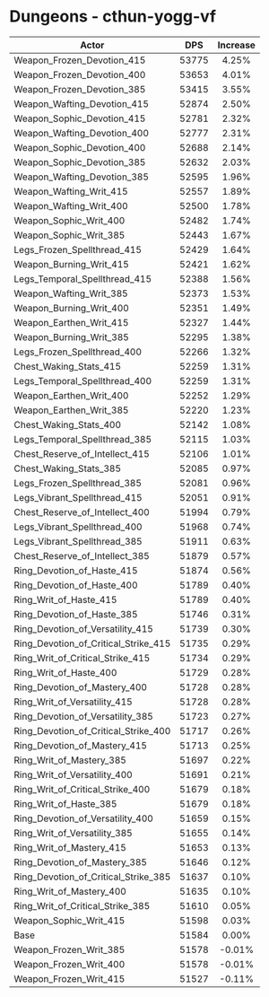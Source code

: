 # Dungeons - cthun-yogg-vf
| Actor | DPS | Increase |
|---|:---:|:---:|
|Weapon_Frozen_Devotion_415|53775|4.25%|
|Weapon_Frozen_Devotion_400|53653|4.01%|
|Weapon_Frozen_Devotion_385|53415|3.55%|
|Weapon_Wafting_Devotion_415|52874|2.50%|
|Weapon_Sophic_Devotion_415|52781|2.32%|
|Weapon_Wafting_Devotion_400|52777|2.31%|
|Weapon_Sophic_Devotion_400|52688|2.14%|
|Weapon_Sophic_Devotion_385|52632|2.03%|
|Weapon_Wafting_Devotion_385|52595|1.96%|
|Weapon_Wafting_Writ_415|52557|1.89%|
|Weapon_Wafting_Writ_400|52500|1.78%|
|Weapon_Sophic_Writ_400|52482|1.74%|
|Weapon_Sophic_Writ_385|52443|1.67%|
|Legs_Frozen_Spellthread_415|52429|1.64%|
|Weapon_Burning_Writ_415|52421|1.62%|
|Legs_Temporal_Spellthread_415|52388|1.56%|
|Weapon_Wafting_Writ_385|52373|1.53%|
|Weapon_Burning_Writ_400|52351|1.49%|
|Weapon_Earthen_Writ_415|52327|1.44%|
|Weapon_Burning_Writ_385|52295|1.38%|
|Legs_Frozen_Spellthread_400|52266|1.32%|
|Chest_Waking_Stats_415|52259|1.31%|
|Legs_Temporal_Spellthread_400|52259|1.31%|
|Weapon_Earthen_Writ_400|52252|1.29%|
|Weapon_Earthen_Writ_385|52220|1.23%|
|Chest_Waking_Stats_400|52142|1.08%|
|Legs_Temporal_Spellthread_385|52115|1.03%|
|Chest_Reserve_of_Intellect_415|52106|1.01%|
|Chest_Waking_Stats_385|52085|0.97%|
|Legs_Frozen_Spellthread_385|52081|0.96%|
|Legs_Vibrant_Spellthread_415|52051|0.91%|
|Chest_Reserve_of_Intellect_400|51994|0.79%|
|Legs_Vibrant_Spellthread_400|51968|0.74%|
|Legs_Vibrant_Spellthread_385|51911|0.63%|
|Chest_Reserve_of_Intellect_385|51879|0.57%|
|Ring_Devotion_of_Haste_415|51874|0.56%|
|Ring_Devotion_of_Haste_400|51789|0.40%|
|Ring_Writ_of_Haste_415|51789|0.40%|
|Ring_Devotion_of_Haste_385|51746|0.31%|
|Ring_Devotion_of_Versatility_415|51739|0.30%|
|Ring_Devotion_of_Critical_Strike_415|51735|0.29%|
|Ring_Writ_of_Critical_Strike_415|51734|0.29%|
|Ring_Writ_of_Haste_400|51729|0.28%|
|Ring_Devotion_of_Mastery_400|51728|0.28%|
|Ring_Writ_of_Versatility_415|51728|0.28%|
|Ring_Devotion_of_Versatility_385|51723|0.27%|
|Ring_Devotion_of_Critical_Strike_400|51717|0.26%|
|Ring_Devotion_of_Mastery_415|51713|0.25%|
|Ring_Writ_of_Mastery_385|51697|0.22%|
|Ring_Writ_of_Versatility_400|51691|0.21%|
|Ring_Writ_of_Critical_Strike_400|51679|0.18%|
|Ring_Writ_of_Haste_385|51679|0.18%|
|Ring_Devotion_of_Versatility_400|51659|0.15%|
|Ring_Writ_of_Versatility_385|51655|0.14%|
|Ring_Writ_of_Mastery_415|51653|0.13%|
|Ring_Devotion_of_Mastery_385|51646|0.12%|
|Ring_Devotion_of_Critical_Strike_385|51637|0.10%|
|Ring_Writ_of_Mastery_400|51635|0.10%|
|Ring_Writ_of_Critical_Strike_385|51610|0.05%|
|Weapon_Sophic_Writ_415|51598|0.03%|
|Base|51584|0.00%|
|Weapon_Frozen_Writ_385|51578|-0.01%|
|Weapon_Frozen_Writ_400|51578|-0.01%|
|Weapon_Frozen_Writ_415|51527|-0.11%|
